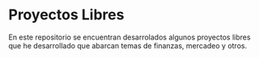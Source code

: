 # Proyectos Libres
En este repositorio se encuentran desarrolados algunos proyectos libres que he desarrollado que abarcan temas de finanzas, mercadeo y otros. 
